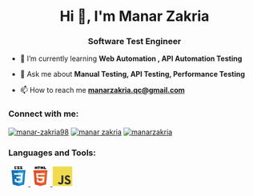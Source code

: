 <h1 align="center">Hi 👋, I'm Manar Zakria</h1>
<h3 align="center">Software Test Engineer </h3>

- 🌱 I’m currently learning **Web Automation , API Automation Testing**

- 💬 Ask me about **Manual Testing, API Testing, Performance Testing**

- 📫 How to reach me **manarzakria.qc@gmail.com**

<h3 align="left">Connect with me:</h3>
<p align="left">
<a href="https://linkedin.com/in/manar-zakria98" target="blank"><img align="center" src="https://raw.githubusercontent.com/rahuldkjain/github-profile-readme-generator/master/src/images/icons/Social/linked-in-alt.svg" alt="manar-zakria98" height="30" width="40" /></a>
<a href="https://www.youtube.com/c/manar zakria" target="blank"><img align="center" src="https://raw.githubusercontent.com/rahuldkjain/github-profile-readme-generator/master/src/images/icons/Social/youtube.svg" alt="manar zakria" height="30" width="40" /></a>
<a href="https://www.hackerrank.com/manarzakria" target="blank"><img align="center" src="https://raw.githubusercontent.com/rahuldkjain/github-profile-readme-generator/master/src/images/icons/Social/hackerrank.svg" alt="manarzakria" height="30" width="40" /></a>
</p>

<h3 align="left">Languages and Tools:</h3>
<p align="left"> <a href="https://www.w3schools.com/css/" target="_blank" rel="noreferrer"> <img src="https://raw.githubusercontent.com/devicons/devicon/master/icons/css3/css3-original-wordmark.svg" alt="css3" width="40" height="40"/> </a> <a href="https://www.w3.org/html/" target="_blank" rel="noreferrer"> <img src="https://raw.githubusercontent.com/devicons/devicon/master/icons/html5/html5-original-wordmark.svg" alt="html5" width="40" height="40"/> </a> <a href="https://developer.mozilla.org/en-US/docs/Web/JavaScript" target="_blank" rel="noreferrer"> <img src="https://raw.githubusercontent.com/devicons/devicon/master/icons/javascript/javascript-original.svg" alt="javascript" width="40" height="40"/> </a> </p>
